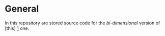 General
=====================

In this repository are stored source code for the *bi-dimensional* version of [this] [1] one.

[1]: https://www.github.com/pdigiglio/reticolo-1d.git " "
